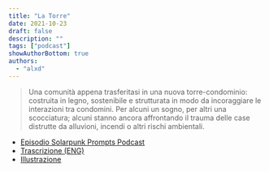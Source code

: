 ```yaml
---
title: "La Torre"
date: 2021-10-23
draft: false
description: ""
tags: ["podcast"]
showAuthorBottom: true
authors:
  - "alxd"
---
```


> Una comunità appena trasferitasi in una nuova torre-condominio: costruita in legno, sostenibile e strutturata in modo da incoraggiare le interazioni tra condomini. Per alcuni un sogno, per altri una scocciatura; alcuni stanno ancora affrontando il trauma delle case distrutte da alluvioni, incendi o altri rischi ambientali.

- [Episodio Solarpunk Prompts Podcast](https://podcast.tomasino.org/@SolarpunkPrompts/episodes/the-tower)
- [Trascrizione (ENG)](https://wiki.tomasino.org/writing/Solarpunk-Prompts---The-Tower)
- [Illustrazione](/art/the-lemonaut-tower/)
